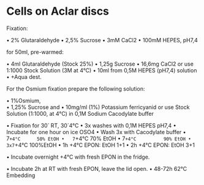 # Cells on Aclar discs


Fixation:

•	2% Glutaraldehyde
•	2,5% Sucrose
•	3mM CaCl2
•	100mM HEPES, pH7,4 

for  50ml, pre-warmed:

•	4ml Glutaraldehyde (Stock 25%)
•	1,25g Sucrose
•	16,6mg CaCl2 or use 1:1000 Stock Solution (3M at 4°C)
•	10ml from 0,5M HEPES (pH7,4) solution
•	+Aqua dest.
 
For the Osmium fixation prepare the following solution:

•	1%Osmium,  
•	1,25% Sucrose and 
•	10mg/ml (1%) Potassium ferricyanid or use Stock Solution (1:1000, at 4°C)
in 0,1M Sodium Cacodylate buffer



•	Fixation for 30´ RT, 30´4°C
•	3x washes with 0,1M HEPES pH7,4 
•	Incubate for one hour on ice OSO4
•	Wash 3x with Cacodylate buffer
•	7`+4°C 		50% EtOH
•	7`+4°C  		70% EtOH
•	7`+4°C  		90% EtOH
•	3x7`+4°C 	100%EtOH
•	1h +4°C 	EPON: EtOH 1+1
•	2h +4°C		EPON: EtOH 3+1

•	Incubate overnight +4°C with fresh EPON in the fridge. 


•	Incubate 2h at RT with fresh EPON, leave the lid open.
•	48-72h 62°C Embedding 
